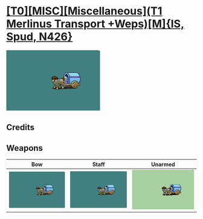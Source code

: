 # [\[T0\]\[MISC\]\[Miscellaneous\]\(T1 Merlinus Transport +Weps\)\[M\]{IS, Spud, N426}](../%5BT0%5D%5BMISC%5D%5BMiscellaneous%5D(T1%20Merlinus%20Transport%20+Weps)%5BM%5D%7BIS,%20Spud,%20N426%7D)

<img src="./5.%20Bow%20%7BSpud%7D/Bow_000.png" alt="[T0][MISC][Miscellaneous](T1 Merlinus Transport +Weps)[M]{IS, Spud, N426} standing" />

## Credits



## Weapons


|Bow |Staff |Unarmed |
|  :---: | :---: | :---: |
| <img alt="Bow animation" src="./5.%20Bow%20%7BSpud%7D/Bow.gif" /> | <img alt="Staff animation" src="./7.%20Staff%20%7BN426%7D/Staff.gif" /> | <img alt="Unarmed animation" src="./8.%20Unarmed/Unarmed.gif" /> |
